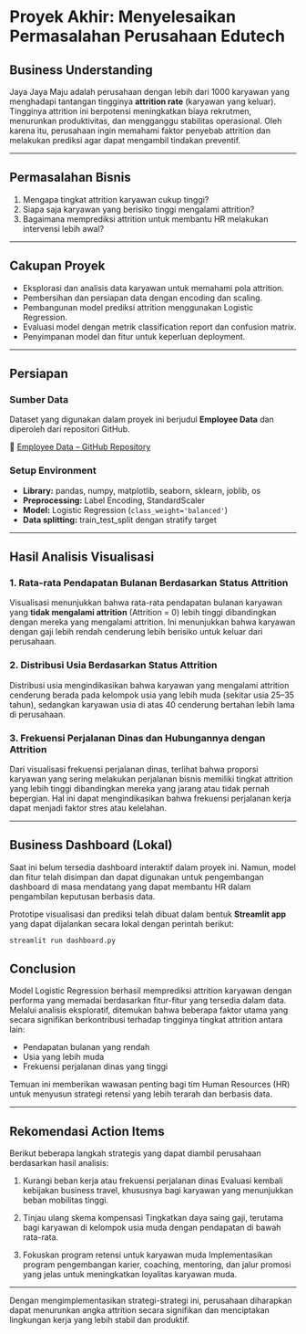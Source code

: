 # Proyek Akhir: Menyelesaikan Permasalahan Perusahaan Edutech

## Business Understanding

Jaya Jaya Maju adalah perusahaan dengan lebih dari 1000 karyawan yang menghadapi tantangan tingginya **attrition rate** (karyawan yang keluar). Tingginya attrition ini berpotensi meningkatkan biaya rekrutmen, menurunkan produktivitas, dan mengganggu stabilitas operasional. Oleh karena itu, perusahaan ingin memahami faktor penyebab attrition dan melakukan prediksi agar dapat mengambil tindakan preventif.

---

## Permasalahan Bisnis

1. Mengapa tingkat attrition karyawan cukup tinggi?  
2. Siapa saja karyawan yang berisiko tinggi mengalami attrition?  
3. Bagaimana memprediksi attrition untuk membantu HR melakukan intervensi lebih awal?

---

## Cakupan Proyek

- Eksplorasi dan analisis data karyawan untuk memahami pola attrition.  
- Pembersihan dan persiapan data dengan encoding dan scaling.  
- Pembangunan model prediksi attrition menggunakan Logistic Regression.  
- Evaluasi model dengan metrik classification report dan confusion matrix.  
- Penyimpanan model dan fitur untuk keperluan deployment.

---

## Persiapan

### Sumber Data  
Dataset yang digunakan dalam proyek ini berjudul **Employee Data** dan diperoleh dari repositori GitHub.

🔗 [Employee Data – GitHub Repository](https://github.com/dicodingacademy/dicoding_dataset/tree/main/employee)

### Setup Environment  
- **Library:** pandas, numpy, matplotlib, seaborn, sklearn, joblib, os  
- **Preprocessing:** Label Encoding, StandardScaler  
- **Model:** Logistic Regression (`class_weight='balanced'`)  
- **Data splitting:** train_test_split dengan stratify target

---

## Hasil Analisis Visualisasi

### 1. Rata-rata Pendapatan Bulanan Berdasarkan Status Attrition

Visualisasi menunjukkan bahwa rata-rata pendapatan bulanan karyawan yang **tidak mengalami attrition** (Attrition = 0) lebih tinggi dibandingkan dengan mereka yang mengalami attrition. Ini menunjukkan bahwa karyawan dengan gaji lebih rendah cenderung lebih berisiko untuk keluar dari perusahaan.

### 2. Distribusi Usia Berdasarkan Status Attrition

Distribusi usia mengindikasikan bahwa karyawan yang mengalami attrition cenderung berada pada kelompok usia yang lebih muda (sekitar usia 25–35 tahun), sedangkan karyawan usia di atas 40 cenderung bertahan lebih lama di perusahaan.

### 3. Frekuensi Perjalanan Dinas dan Hubungannya dengan Attrition

Dari visualisasi frekuensi perjalanan dinas, terlihat bahwa proporsi karyawan yang sering melakukan perjalanan bisnis memiliki tingkat attrition yang lebih tinggi dibandingkan mereka yang jarang atau tidak pernah bepergian. Hal ini dapat mengindikasikan bahwa frekuensi perjalanan kerja dapat menjadi faktor stres atau kelelahan.

---

## Business Dashboard (Lokal)

Saat ini belum tersedia dashboard interaktif dalam proyek ini. Namun, model dan fitur telah disimpan dan dapat digunakan untuk pengembangan dashboard di masa mendatang yang dapat membantu HR dalam pengambilan keputusan berbasis data.

Prototipe visualisasi dan prediksi telah dibuat dalam bentuk **Streamlit app** yang dapat dijalankan secara lokal dengan perintah berikut:

```bash
streamlit run dashboard.py
``` 

##  Conclusion

Model Logistic Regression berhasil memprediksi attrition karyawan dengan performa yang memadai berdasarkan fitur-fitur yang tersedia dalam data. Melalui analisis eksploratif, ditemukan bahwa beberapa faktor utama yang secara signifikan berkontribusi terhadap tingginya tingkat attrition antara lain:

-  Pendapatan bulanan yang rendah
-  Usia yang lebih muda
-  Frekuensi perjalanan dinas yang tinggi

Temuan ini memberikan wawasan penting bagi tim Human Resources (HR) untuk menyusun strategi retensi yang lebih terarah dan berbasis data.

---

##  Rekomendasi Action Items

Berikut beberapa langkah strategis yang dapat diambil perusahaan berdasarkan hasil analisis:

1. Kurangi beban kerja atau frekuensi perjalanan dinas
   Evaluasi kembali kebijakan business travel, khususnya bagi karyawan yang menunjukkan beban mobilitas tinggi.

2. Tinjau ulang skema kompensasi
   Tingkatkan daya saing gaji, terutama bagi karyawan di kelompok usia muda dengan pendapatan di bawah rata-rata.

3. Fokuskan program retensi untuk karyawan muda
   Implementasikan program pengembangan karier, coaching, mentoring, dan jalur promosi yang jelas untuk meningkatkan loyalitas karyawan muda.

---

Dengan mengimplementasikan strategi-strategi ini, perusahaan diharapkan dapat menurunkan angka attrition secara signifikan dan menciptakan lingkungan kerja yang lebih stabil dan produktif.

